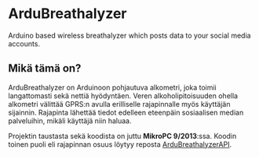 ArduBreathalyzer
================

Arduino based wireless breathalyzer which posts data to your social media accounts.

Mikä tämä on?
-------------
ArduBreathalyzer on Arduinoon pohjautuva alkometri, joka toimii langattomasti sekä nettiä hyödyntäen. 
Veren alkoholipitoisuuden ohella alkometri välittää GPRS:n avulla erilliselle rajapinnalle myös käyttäjän sijainnin. 
Rajapinta lähettää tiedot edelleen eteenpäin sosiaalisen median palveluihin, mikäli käyttäjä niin haluaa.

Projektin taustasta sekä koodista on juttu __MikroPC 9/2013__:ssa. Koodin toinen puoli eli rajapinnan osuus löytyy reposta [ArduBreathalyzerAPI](https://github.com/skvark/ArduBreathalyzerAPI).
